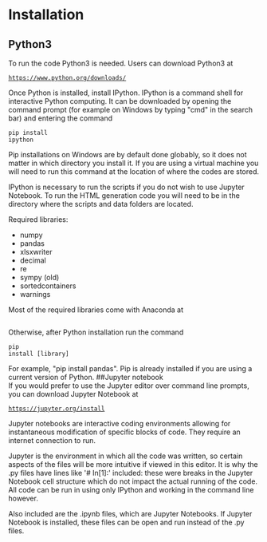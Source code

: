 # Installation

## Python3
To run the code Python3 is needed. Users can download Python3 at <pre><code><https://www.python.org/downloads/></pre></code>

Once Python is installed, install IPython. IPython is a command shell for interactive Python computing. It can be downloaded
by opening the command prompt (for example on Windows by typing "cmd" in the search bar) and entering the command <pre><code>pip install ipython</pre></code>
Pip installations on Windows are by default done globably, so it does not matter in which directory you install it. If you are using a virtual machine
you will need to run this command at the location of where the codes are stored.

IPython is necessary to run the scripts if you do not wish to use Jupyter Notebook.
To run the HTML generation code you will need to be in the directory where the scripts and data folders are located.

Required libraries:
<ul>
<li>numpy</li>
<li>pandas</li>
<li>xlsxwriter</li>
<li>decimal</li>
<li>re</li>
<li>sympy (old)</li>
<li>sortedcontainers</li>
<li>warnings</li>
</ul>
Most of the required libraries come with Anaconda at <pre><code><https://www.anaconda.com/products/individual></pre></code>  

Otherwise, after Python installation run the command <pre><code>pip install [library]</pre></code> For example, "pip install pandas".
Pip is already installed if you are using a current version of Python.
##Jupyter notebook  
If you would prefer to use the Jupyter editor over command line prompts, you can download Jupyter Notebook at <pre><code><https://jupyter.org/install></pre></code>  

Jupyter notebooks are interactive coding environments allowing for instantaneous modification of specific blocks of code. They require an internet connection to run.

Jupyter is the environment in which all the code was written, so certain aspects of the files will be more intuitive if viewed in this editor.
It is why the .py files have lines like '# In[1]:' included: these were breaks in the Jupyter Notebook cell structure which do not impact the actual
running of the code. All code can be run in using only IPython and working in the command line however.

Also included are the .ipynb files, which are Jupyter Notebooks. If Jupyter Notebook is installed, these files can be open and run instead of the .py files.
